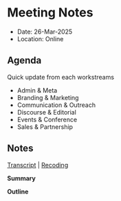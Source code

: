 # Meeting Notes

- Date: 26-Mar-2025
- Location: Online

## Agenda

Quick update from each workstreams
- Admin & Meta
- Branding & Marketing
- Communication & Outreach
- Discourse & Editorial
- Events & Conference 
- Sales & Partnership

## Notes

[Transcript]() | [Recoding]()

**Summary**

**Outline**
